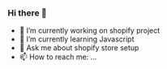 ### Hi there 👋



- 🔭 I’m currently working on shopify project
- 🌱 I’m currently learning Javascript
- 💬 Ask me about shopify store setup
- 📫 How to reach me: ...
